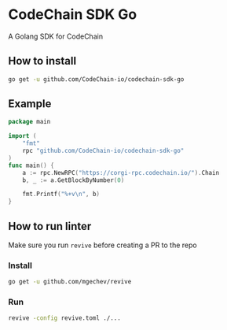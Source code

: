 # CodeChain SDK Go

A Golang SDK for CodeChain

## How to install

```bash
go get -u github.com/CodeChain-io/codechain-sdk-go
```

## Example

```Go
package main

import (
	"fmt"
	rpc "github.com/CodeChain-io/codechain-sdk-go"
)
func main() {
	a := rpc.NewRPC("https://corgi-rpc.codechain.io/").Chain
	b, _ := a.GetBlockByNumber(0)

	fmt.Printf("%+v\n", b)
}

```

## How to run linter

Make sure you run `revive` before creating a PR to the repo

### Install

```sh
go get -u github.com/mgechev/revive
```

### Run

```sh
revive -config revive.toml ./...
```
